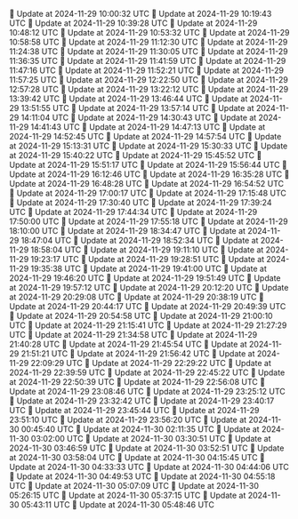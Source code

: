🔄 Update at 2024-11-29 10:00:32 UTC
🔄 Update at 2024-11-29 10:19:43 UTC
🔄 Update at 2024-11-29 10:39:28 UTC
🔄 Update at 2024-11-29 10:48:12 UTC
🔄 Update at 2024-11-29 10:53:32 UTC
🔄 Update at 2024-11-29 10:58:58 UTC
🔄 Update at 2024-11-29 11:12:30 UTC
🔄 Update at 2024-11-29 11:24:38 UTC
🔄 Update at 2024-11-29 11:30:05 UTC
🔄 Update at 2024-11-29 11:36:35 UTC
🔄 Update at 2024-11-29 11:41:59 UTC
🔄 Update at 2024-11-29 11:47:16 UTC
🔄 Update at 2024-11-29 11:52:21 UTC
🔄 Update at 2024-11-29 11:57:25 UTC
🔄 Update at 2024-11-29 12:22:50 UTC
🔄 Update at 2024-11-29 12:57:28 UTC
🔄 Update at 2024-11-29 13:22:12 UTC
🔄 Update at 2024-11-29 13:39:42 UTC
🔄 Update at 2024-11-29 13:46:44 UTC
🔄 Update at 2024-11-29 13:51:55 UTC
🔄 Update at 2024-11-29 13:57:14 UTC
🔄 Update at 2024-11-29 14:11:04 UTC
🔄 Update at 2024-11-29 14:30:43 UTC
🔄 Update at 2024-11-29 14:41:43 UTC
🔄 Update at 2024-11-29 14:47:13 UTC
🔄 Update at 2024-11-29 14:52:45 UTC
🔄 Update at 2024-11-29 14:57:54 UTC
🔄 Update at 2024-11-29 15:13:31 UTC
🔄 Update at 2024-11-29 15:30:33 UTC
🔄 Update at 2024-11-29 15:40:22 UTC
🔄 Update at 2024-11-29 15:45:52 UTC
🔄 Update at 2024-11-29 15:51:17 UTC
🔄 Update at 2024-11-29 15:56:44 UTC
🔄 Update at 2024-11-29 16:12:46 UTC
🔄 Update at 2024-11-29 16:35:28 UTC
🔄 Update at 2024-11-29 16:48:28 UTC
🔄 Update at 2024-11-29 16:54:52 UTC
🔄 Update at 2024-11-29 17:00:17 UTC
🔄 Update at 2024-11-29 17:15:48 UTC
🔄 Update at 2024-11-29 17:30:40 UTC
🔄 Update at 2024-11-29 17:39:24 UTC
🔄 Update at 2024-11-29 17:44:34 UTC
🔄 Update at 2024-11-29 17:50:00 UTC
🔄 Update at 2024-11-29 17:55:18 UTC
🔄 Update at 2024-11-29 18:10:00 UTC
🔄 Update at 2024-11-29 18:34:47 UTC
🔄 Update at 2024-11-29 18:47:04 UTC
🔄 Update at 2024-11-29 18:52:34 UTC
🔄 Update at 2024-11-29 18:58:04 UTC
🔄 Update at 2024-11-29 19:11:10 UTC
🔄 Update at 2024-11-29 19:23:17 UTC
🔄 Update at 2024-11-29 19:28:51 UTC
🔄 Update at 2024-11-29 19:35:38 UTC
🔄 Update at 2024-11-29 19:41:00 UTC
🔄 Update at 2024-11-29 19:46:20 UTC
🔄 Update at 2024-11-29 19:51:49 UTC
🔄 Update at 2024-11-29 19:57:12 UTC
🔄 Update at 2024-11-29 20:12:20 UTC
🔄 Update at 2024-11-29 20:29:08 UTC
🔄 Update at 2024-11-29 20:38:19 UTC
🔄 Update at 2024-11-29 20:44:17 UTC
🔄 Update at 2024-11-29 20:49:39 UTC
🔄 Update at 2024-11-29 20:54:58 UTC
🔄 Update at 2024-11-29 21:00:10 UTC
🔄 Update at 2024-11-29 21:15:41 UTC
🔄 Update at 2024-11-29 21:27:29 UTC
🔄 Update at 2024-11-29 21:34:58 UTC
🔄 Update at 2024-11-29 21:40:28 UTC
🔄 Update at 2024-11-29 21:45:54 UTC
🔄 Update at 2024-11-29 21:51:21 UTC
🔄 Update at 2024-11-29 21:56:42 UTC
🔄 Update at 2024-11-29 22:09:29 UTC
🔄 Update at 2024-11-29 22:29:22 UTC
🔄 Update at 2024-11-29 22:39:59 UTC
🔄 Update at 2024-11-29 22:45:22 UTC
🔄 Update at 2024-11-29 22:50:39 UTC
🔄 Update at 2024-11-29 22:56:08 UTC
🔄 Update at 2024-11-29 23:08:46 UTC
🔄 Update at 2024-11-29 23:25:12 UTC
🔄 Update at 2024-11-29 23:32:42 UTC
🔄 Update at 2024-11-29 23:40:17 UTC
🔄 Update at 2024-11-29 23:45:44 UTC
🔄 Update at 2024-11-29 23:51:10 UTC
🔄 Update at 2024-11-29 23:56:20 UTC
🔄 Update at 2024-11-30 00:45:40 UTC
🔄 Update at 2024-11-30 02:11:35 UTC
🔄 Update at 2024-11-30 03:02:00 UTC
🔄 Update at 2024-11-30 03:30:51 UTC
🔄 Update at 2024-11-30 03:46:59 UTC
🔄 Update at 2024-11-30 03:52:51 UTC
🔄 Update at 2024-11-30 03:58:04 UTC
🔄 Update at 2024-11-30 04:15:45 UTC
🔄 Update at 2024-11-30 04:33:33 UTC
🔄 Update at 2024-11-30 04:44:06 UTC
🔄 Update at 2024-11-30 04:49:53 UTC
🔄 Update at 2024-11-30 04:55:18 UTC
🔄 Update at 2024-11-30 05:07:09 UTC
🔄 Update at 2024-11-30 05:26:15 UTC
🔄 Update at 2024-11-30 05:37:15 UTC
🔄 Update at 2024-11-30 05:43:11 UTC
🔄 Update at 2024-11-30 05:48:46 UTC
